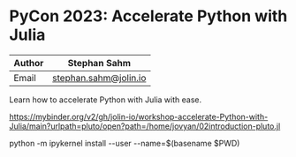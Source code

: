 # PyCon 2023: Accelerate Python with Julia

| Author | Stephan Sahm |
| ------ | ------------ |
| Email  | stephan.sahm@jolin.io |


Learn how to accelerate Python with Julia with ease.


https://mybinder.org/v2/gh/jolin-io/workshop-accelerate-Python-with-Julia/main?urlpath=pluto/open?path=/home/jovyan/02introduction-pluto.jl



python -m ipykernel install --user --name=$(basename $PWD)